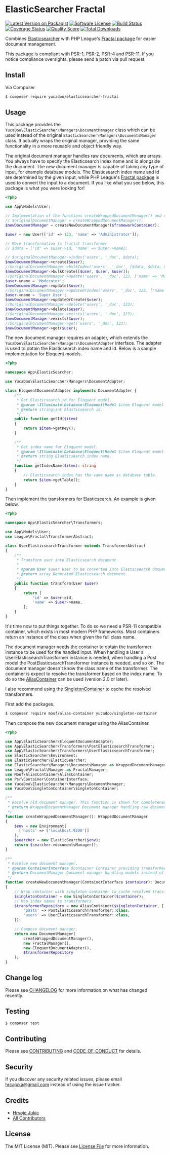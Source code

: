 # ElasticSearcher Fractal

[![Latest Version on Packagist][ico-version]][link-packagist]
[![Software License][ico-license]](LICENSE.md)
[![Build Status][ico-travis]][link-travis]
[![Coverage Status][ico-scrutinizer]][link-scrutinizer]
[![Quality Score][ico-code-quality]][link-code-quality]
[![Total Downloads][ico-downloads]][link-downloads]

Combines [Elasticsearcher](https://github.com/madewithlove/elasticsearcher) with PHP League's [Fractal package](https://github.com/thephpleague/fractal) for easier document management.

This package is compliant with [PSR-1], [PSR-2], [PSR-4] and [PSR-11]. If you notice compliance oversights,
please send a patch via pull request.

[PSR-1]: https://github.com/php-fig/fig-standards/blob/master/accepted/PSR-1-basic-coding-standard.md
[PSR-2]: https://github.com/php-fig/fig-standards/blob/master/accepted/PSR-2-coding-style-guide.md
[PSR-4]: https://github.com/php-fig/fig-standards/blob/master/accepted/PSR-4-autoloader.md
[PSR-11]: https://github.com/php-fig/fig-standards/blob/master/accepted/PSR-11-container.md

## Install

Via Composer

``` bash
$ composer require yucadoo/elasticsearcher-fractal
```

## Usage

This package provides the `YucaDoo\ElasticSearcher\Managers\DocumentManager` class which can be used instead of the original `ElasticSearcher\Managers\DocumentsManager` class. It actually wraps the original manager, providing the same functionality in a more reusable and object friendly way.

The original document manager handles raw documents, which are arrays. You always have to specify the Elasticsearch index name and id alongside the document. The new document manager is capable of taking any type of input, for example database models. The Elasticsearch index name and id are determined by the given input, while PHP League's [Fractal package](https://github.com/thephpleague/fractal) is used to convert the input to a document. If you like what you see below, this package is what you were looking for!

``` php
<?php

use App\Models\User;

// Implementation of the functions createWrappedDocumentManager() and createNewDocumentManager() is discussed later.
// $originalDocumentManager = createWrappedDocumentManager();
$newDocumentManager = createNewDocumentManager($frameworkContainer);

$user = new User(['id' => 123, 'name' => 'Administrator']);

// Move transformation to fractal transformer
// $data = ['id' => $user->id, 'name' => $user->name];

// $originalDocumentManager->index('users', '_doc', $data);
$newDocumentManager->create($user);
//$originalDocumentManager->bulkIndex('users', '_doc', [$data, $data, $data]);
$newDocumentManager->bulkCreate([$user, $user, $user]);
//$originalDocumentManager->update('users', '_doc', 123, ['name' => 'Moderator']);
$user->name = 'Moderator';
$newDocumentManager->update($user);
//$originalDocumentManager->updateOrIndex('users', '_doc', 123, ['name' => 'Super User']);
$user->name = 'Super User';
$newDocumentManager->updateOrCreate($user);
//$originalDocumentManager->delete('users', '_doc', 123);
$newDocumentManager->delete($user);
//$originalDocumentManager->exists('users', '_doc', 123);
$newDocumentManager->exists($user);
//$originalDocumentManager->get('users', '_doc', 123);
$newDocumentManager->get($user);
```

The new document manager requires an adapter, which extends the `YucaDoo\ElasticSearcher\Managers\DocumentAdapter` interface. The adapter is used to obtain the Elasticsearch index name and id. Below is a sample implementation for Eloquent models.

``` php
<?php

namespace App\ElasticSearcher;

use YucaDoo\ElasticSearcher\Managers\DocumentAdapter;

class EloquentDocumentAdapter implements DocumentAdapter {
    /**
     * Get Elasticsearch id for Eloquent model.
     * @param \Illuminate\Database\Eloquent\Model $item Eloquent model.
     * @return string|int Elasticsearch id.
     */
    public function getId($item)
    {
        return $item->getKey();
    }

    /**
     * Get index name for Eloquent model.
     * @param \Illuminate\Database\Eloquent\Model $item Eloquent model.
     * @return string Elasticsearch index name.
     */
    function getIndexName($item): string
    {
        // Elasticsearch index has the same name as database table.
        return $item->getTable();
    }
}
```

Then implement the transformers for Elasticsearch. An example is given below.

``` php
<?php

namespace App\ElasticSearcher\Transformers;

use App\Models\User;
use League\Fractal\TransformerAbstract;

class UserElasticsearchTransformer extends TransformerAbstract
{
    /**
     * Transform user into Elasticsearch document.
     *
     * @param User $user User to be converted into Elasticsearch document.
     * @return array Generated Elasticsearch document.
     */
    public function transform(User $user)
    {
        return [
            'id' => $user->id,
            'name' => $user->name,
        ];
    }
}
```

It's time now to put things together. To do so we need a PSR-11 compatible container, which exists in most modern PHP frameworks. Most containers return an instance of the class when given the full class name.

The document manager needs the container to obtain the transformer instance to be used for the handled input. When handling a User a UserElasticsearchTransformer instance is needed, when handling a Post model the PostElasticsearchTransformer instance is needed, and so on.
The document manager doesn't know the class name of the transformer. The container is expect to resolve the transformer based on the index name. To do so the [AliasContainer](https://github.com/thecodingmachine/alias-container) can be used (version 2.0 or later).

I also recommend using the [SingletonContainer](https://github.com/yucadoo/singleton-container) to cache the resolved transformers.

First add the packages.

``` bash
$ composer require mouf/alias-container yucadoo/singleton-container
```

Then compose the new document manager using the AliasContainer.

``` php
<?php

use App\ElasticSearcher\EloquentDocumentAdapter;
use App\ElasticSearcher\Transformers\PostElasticsearchTransformer;
use App\ElasticSearcher\Transformers\UserElasticsearchTransformer;
use ElasticSearcher\Environment;
use ElasticSearcher\ElasticSearcher;
use ElasticSearcher\Managers\DocumentsManager as WrappedDocumentManager;
use League\Fractal\Manager as FractalManager;
use Mouf\AliasContainer\AliasContainer;
use Psr\Container\ContainerInterface;
use YucaDoo\ElasticSearcher\Managers\DocumentManager;
use YucaDoo\SingletonContainer\SingletonContainer;

/**
 * Resolve old document manager. This function is shown for completeness.
 * @return WrappedDocumentManager Document manager handling raw documents.
 */
function createWrappedDocumentManager(): WrappedDocumentManager
{
    $env = new Environment(
      ['hosts' => ['localhost:9200']]
    );
    $searcher = new ElasticSearcher($env);
    return $searcher->documentsManager();
}

/**
 * Resolve new document manager.
 * @param ContainerInterface $container Container providing transformer instances.
 * @return DocumentManager Document manager handling models instead of raw documents.
 */
function createNewDocumentManager(ContainerInterface $container): DocumentManager
{
    // Wrap container with singleton container to cache resolved transformers.
    $singletonContainer = new SingletonContainer($container);
    // Map index names to transformers.
    $transformerRepository = new AliasContainer($singletonContainer, [
        'posts' => PostElasticsearchTransformer::class,
        'users' => UserElasticsearchTransformer::class,
    ]);

    // Compose document manager.
    return new DocumentManager(
        createWrappedDocumentManager(),
        new FractalManager(),
        new EloquentDocumentAdapter(),
        $transformerRepository
    );
}
```

## Change log

Please see [CHANGELOG](CHANGELOG.md) for more information on what has changed recently.

## Testing

``` bash
$ composer test
```

## Contributing

Please see [CONTRIBUTING](CONTRIBUTING.md) and [CODE_OF_CONDUCT](CODE_OF_CONDUCT.md) for details.

## Security

If you discover any security related issues, please email hrcajuka@gmail.com instead of using the issue tracker.

## Credits

- [Hrvoje Jukic][link-author]
- [All Contributors][link-contributors]

## License

The MIT License (MIT). Please see [License File](LICENSE.md) for more information.

[ico-version]: https://img.shields.io/packagist/v/yucadoo/elasticsearcher-fractal.svg?style=flat-square
[ico-license]: https://img.shields.io/badge/license-MIT-brightgreen.svg?style=flat-square
[ico-travis]: https://img.shields.io/travis/yucadoo/elasticsearcher-fractal/master.svg?style=flat-square
[ico-scrutinizer]: https://img.shields.io/scrutinizer/coverage/g/yucadoo/elasticsearcher-fractal.svg?style=flat-square
[ico-code-quality]: https://img.shields.io/scrutinizer/g/yucadoo/elasticsearcher-fractal.svg?style=flat-square
[ico-downloads]: https://img.shields.io/packagist/dt/yucadoo/elasticsearcher-fractal.svg?style=flat-square

[link-packagist]: https://packagist.org/packages/yucadoo/elasticsearcher-fractal
[link-travis]: https://travis-ci.org/yucadoo/elasticsearcher-fractal
[link-scrutinizer]: https://scrutinizer-ci.com/g/yucadoo/elasticsearcher-fractal/code-structure
[link-code-quality]: https://scrutinizer-ci.com/g/yucadoo/elasticsearcher-fractal
[link-downloads]: https://packagist.org/packages/yucadoo/elasticsearcher-fractal
[link-author]: https://github.com/yucadoo
[link-contributors]: ../../contributors
